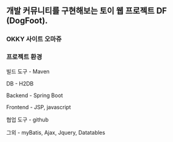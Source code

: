 
## 개발 커뮤니티를 구현해보는 토이 웹 프로젝트 DF (DogFoot).

### OKKY 사이트 오마쥬

### 프로젝트 환경

빌드 도구 - Maven

DB - H2DB

Backend - Spring Boot

Frontend - JSP, javascript

협업 도구 - github

그외 - myBatis, Ajax, Jquery, Datatables
